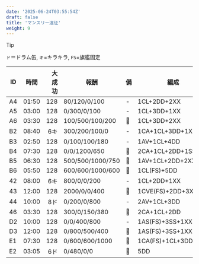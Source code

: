 ```yaml
---
date: '2025-06-24T03:55:54Z'
draft: false
title: 'マンスリー遠征'
weight: 9
---
```


> [!TIP]
> `ド`＝ドラム缶, `キ`=キラキラ, `FS`=旗艦固定

| ID | 時間 | 大成功 | 報酬 | 備 | 編成 |
| --- | --- | ---: | --- | --- | --- |
| A4 | 01:50 | 128 |  80/120/0/100    | - | 1CL+2DD+2XX |
| A5 | 03:00 | 128 |   0/300/0/100    | - | 1CL+3DD+1XX |
| A6 | 03:30 | 128 | 100/500/100/200  | 🔩 | 1CL+3DD+2XX |
| B2 | 08:40 | 6キ  | 300/200/100/0    | - | 1CA+1CL+3DD+1XX |
| B3 | 02:50 | 128 | 0/100/100/180    | - | 1AV+1CL+4DD |
| B4 | 07:30 | 128 | 0/0/1200/650     | 🔩 | 2CA+1CL+2DD+1SS |
| B5 | 06:30 | 128 | 500/500/1000/750 | 🔩 | 1AV+1CL+2DD+2XX |
| B6 | 05:50 | 128 | 600/600/1000/600 | 🔩 | 1CL(FS)+5DD |
| 42 | 08:00 | 6キ  | 800/0/0/200      | - | 1CL+2DD+1XX |
| 43 | 12:00 | 128 | 2000/0/0/400     | 🔩 | 1CVE(FS)+2DD+3XX |
| 44 | 10:00 | 8ド  | 0/200/0/800      | - | 2AV+1CL+3DD |
| 46 | 03:30 | 128 | 300/0/150/380    | 🔩 | 2CA+1CL+2DD |
| D2 | 10:00 | 128 | 0/0/400/800      | - | 1AS(FS)+3SS+1XX |
| D3 | 12:00 | 128 | 0/800/500/400    | 🔩 | 1AS(FS)+3SS+1XX |
| E1 | 07:30 | 128 | 0/600/600/1000   | 🔩 | 1CA(FS)+1CL+3DD+1XX |
| E2 | 03:05 | 6ド  | 0/480/0/0        | 🔩 | 5DD |
